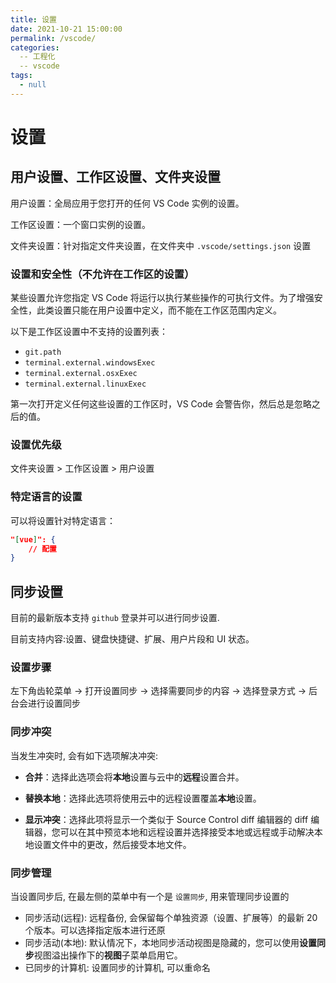 ```yaml
---
title: 设置
date: 2021-10-21 15:00:00
permalink: /vscode/
categories: 
  -- 工程化
  -- vscode
tags: 
  - null
---
```


# 设置

## 用户设置、工作区设置、文件夹设置

用户设置：全局应用于您打开的任何 VS Code 实例的设置。

工作区设置：一个窗口实例的设置。

文件夹设置：针对指定文件夹设置，在文件夹中 `.vscode/settings.json` 设置

### 设置和安全性（不允许在工作区的设置）

某些设置允许您指定 VS Code 将运行以执行某些操作的可执行文件。为了增强安全性，此类设置只能在用户设置中定义，而不能在工作区范围内定义。

以下是工作区设置中不支持的设置列表：

- `git.path`
- `terminal.external.windowsExec`
- `terminal.external.osxExec`
- `terminal.external.linuxExec`

第一次打开定义任何这些设置的工作区时，VS Code 会警告你，然后总是忽略之后的值。

### 设置优先级

文件夹设置 > 工作区设置 > 用户设置

### 特定语言的设置

可以将设置针对特定语言：

```json
"[vue]": {
    // 配置
}
```

## 同步设置

目前的最新版本支持 `github` 登录并可以进行同步设置.

目前支持内容:设置、键盘快捷键、扩展、用户片段和 UI 状态。

### 设置步骤

左下角齿轮菜单 -> 打开设置同步 -> 选择需要同步的内容 -> 选择登录方式 -> 后台会进行设置同步

### 同步冲突

当发生冲突时, 会有如下选项解决冲突:

- **合并**：选择此选项会将**本地**设置与云中的**远程**设置合并。

- **替换本地**：选择此选项将使用云中的远程设置覆盖**本地**设置。
- **显示冲突**：选择此项将显示一个类似于 Source Control diff 编辑器的 diff 编辑器，您可以在其中预览本地和远程设置并选择接受本地或远程或手动解决本地设置文件中的更改，然后接受本地文件。

### 同步管理

当设置同步后, 在最左侧的菜单中有一个是 `设置同步`, 用来管理同步设置的

* 同步活动(远程): 远程备份, 会保留每个单独资源（设置、扩展等）的最新 20 个版本。可以选择指定版本进行还原
* 同步活动(本地): 默认情况下，本地同步活动视图是隐藏的，您可以使用**设置同步**视图溢出操作下的**视图**子菜单启用它。
* 已同步的计算机: 设置同步的计算机, 可以重命名


